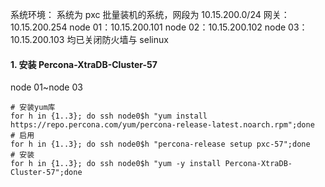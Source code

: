 系统环境：
系统为 pxc 批量装机的系统，网段为 10.15.200.0/24
网关：10.15.200.254
node 01：10.15.200.101
node 02：10.15.200.102
node 03：10.15.200.103
均已关闭防火墙与 selinux

#### 1. 安装 Percona-XtraDB-Cluster-57

node 01~node 03
```shell
# 安装yum库
for h in {1..3}; do ssh node0$h "yum install https://repo.percona.com/yum/percona-release-latest.noarch.rpm";done
# 启用
for h in {1..3}; do ssh node0$h "percona-release setup pxc-57";done
# 安装
for h in {1..3}; do ssh node0$h "yum -y install Percona-XtraDB-Cluster-57";done
```